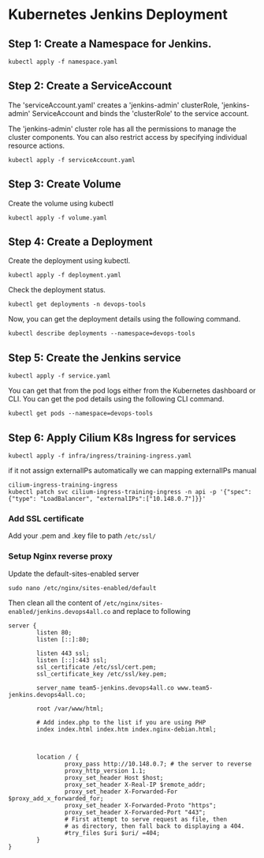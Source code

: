 # Kubernetes Jenkins Deployment

## Step 1: Create a Namespace for Jenkins.

```
kubectl apply -f namespace.yaml
```

## Step 2: Create a ServiceAccount

The 'serviceAccount.yaml' creates a 'jenkins-admin' clusterRole, 'jenkins-admin' ServiceAccount and binds the 'clusterRole' to the service account.

The 'jenkins-admin' cluster role has all the permissions to manage the cluster components. You can also restrict access by specifying individual resource actions.

```
kubectl apply -f serviceAccount.yaml
```

## Step 3: Create Volume

Create the volume using kubectl

```
kubectl apply -f volume.yaml
```


## Step 4: Create a Deployment

Create the deployment using kubectl.

```
kubectl apply -f deployment.yaml
```

Check the deployment status.

```
kubectl get deployments -n devops-tools
```

Now, you can get the deployment details using the following command.
```
kubectl describe deployments --namespace=devops-tools
```

## Step 5: Create the Jenkins service

```
kubectl apply -f service.yaml
```

You can get that from the pod logs either from the Kubernetes dashboard or CLI. You can get the pod details using the following CLI command.
```
kubectl get pods --namespace=devops-tools

```


## Step 6: Apply Cilium K8s Ingress for services

```
kubectl apply -f infra/ingress/training-ingress.yaml
```

if it not assign externalIPs automatically we can mapping externalIPs manual

```
cilium-ingress-training-ingress
kubectl patch svc cilium-ingress-training-ingress -n api -p '{"spec": {"type": "LoadBalancer", "externalIPs":["10.148.0.7"]}}'
```

### Add SSL certificate

Add your .pem and .key file to path `/etc/ssl/`

### Setup Nginx reverse proxy

Update the default-sites-enabled server

```
sudo nano /etc/nginx/sites-enabled/default
```

Then clean all the content of `/etc/nginx/sites-enabled/jenkins.devops4all.co` and replace to following

```
server {
        listen 80;
        listen [::]:80;

        listen 443 ssl;
        listen [::]:443 ssl;
        ssl_certificate /etc/ssl/cert.pem;
        ssl_certificate_key /etc/ssl/key.pem;

        server_name team5-jenkins.devops4all.co www.team5-jenkins.devops4all.co;

        root /var/www/html;

        # Add index.php to the list if you are using PHP
        index index.html index.htm index.nginx-debian.html;



        location / {
                proxy_pass http://10.148.0.7; # the server to reverse
                proxy_http_version 1.1;
                proxy_set_header Host $host;
                proxy_set_header X-Real-IP $remote_addr;
                proxy_set_header X-Forwarded-For $proxy_add_x_forwarded_for;
                proxy_set_header X-Forwarded-Proto "https";
                proxy_set_header X-Forwarded-Port "443";        
                # First attempt to serve request as file, then
                # as directory, then fall back to displaying a 404.
                #try_files $uri $uri/ =404;
        }
}
```